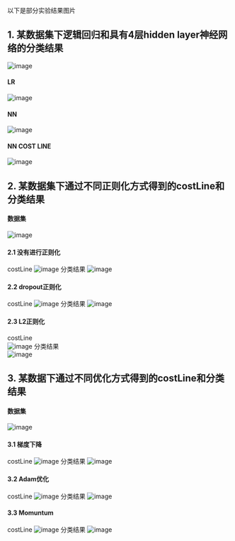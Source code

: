 以下是部分实验结果图片

## 1. 某数据集下逻辑回归和具有4层hidden layer神经网络的分类结果

![image](https://github.com/TimePickerWang/DeepLearning/blob/master/CourseOne-Neural%20Networks%20and%20Deep%20Learning/pic/ass3_1.png?raw=true)
#### LR
![image](https://github.com/TimePickerWang/DeepLearning/blob/master/CourseOne-Neural%20Networks%20and%20Deep%20Learning/pic/ass3_2.png?raw=true)
#### NN
![image](https://github.com/TimePickerWang/DeepLearning/blob/master/CourseOne-Neural%20Networks%20and%20Deep%20Learning/pic/ass3_3.png?raw=true)
#### NN COST LINE
![image](https://github.com/TimePickerWang/DeepLearning/blob/master/CourseOne-Neural%20Networks%20and%20Deep%20Learning/pic/ass2_1.png?raw=true)


## 2. 某数据集下通过不同正则化方式得到的costLine和分类结果

#### 数据集

![image](https://github.com/TimePickerWang/DeepLearning/blob/master/CourseTwo-Improving%20Deep%20Neural%20Networks/pic/ass1_2.png?raw=true)

#### 2.1 没有进行正则化
costLine
![image](https://github.com/TimePickerWang/DeepLearning/blob/master/CourseTwo-Improving%20Deep%20Neural%20Networks/pic/ass1_2_noRegCostLine.png?raw=true)
分类结果
![image](https://github.com/TimePickerWang/DeepLearning/blob/master/CourseTwo-Improving%20Deep%20Neural%20Networks/pic/ass1_2_noRegResult.png?raw=true)

#### 2.2 dropout正则化  
costLine
![image](https://github.com/TimePickerWang/DeepLearning/blob/master/CourseTwo-Improving%20Deep%20Neural%20Networks/pic/ass1_2_dropoutCostLine.png?raw=true)
分类结果
![image](https://github.com/TimePickerWang/DeepLearning/blob/master/CourseTwo-Improving%20Deep%20Neural%20Networks/pic/ass1_2_dropoutResult.png?raw=true)

#### 2.3 L2正则化  
costLine  
![image](https://github.com/TimePickerWang/DeepLearning/blob/master/CourseTwo-Improving%20Deep%20Neural%20Networks/pic/ass1_2_L2RegCostLine.png?raw=true)
分类结果  
![image](https://github.com/TimePickerWang/DeepLearning/blob/master/CourseTwo-Improving%20Deep%20Neural%20Networks/pic/ass1_2_L2RegResult.png?raw=true)


## 3. 某数据下通过不同优化方式得到的costLine和分类结果

#### 数据集

![image](https://github.com/TimePickerWang/DeepLearning/blob/master/CourseTwo-Improving%20Deep%20Neural%20Networks/pic/ass2_1.png?raw=true)

#### 3.1 梯度下降
costLine
![image](https://github.com/TimePickerWang/DeepLearning/blob/master/CourseTwo-Improving%20Deep%20Neural%20Networks/pic/ass2_1_gdCostLine.png?raw=true)
分类结果
![image](https://github.com/TimePickerWang/DeepLearning/blob/master/CourseTwo-Improving%20Deep%20Neural%20Networks/pic/ass2_1_gdResult.png?raw=true)

#### 3.2 Adam优化
costLine
![image](https://github.com/TimePickerWang/DeepLearning/blob/master/CourseTwo-Improving%20Deep%20Neural%20Networks/pic/ass2_1_adamCostLine.png?raw=true)
分类结果
![image](https://github.com/TimePickerWang/DeepLearning/blob/master/CourseTwo-Improving%20Deep%20Neural%20Networks/pic/ass2_1_adamResult.png?raw=true)

#### 3.3 Momuntum
costLine
![image](https://github.com/TimePickerWang/DeepLearning/blob/master/CourseTwo-Improving%20Deep%20Neural%20Networks/pic/ass2_1_momentumCostLine.png?raw=true)
分类结果
![image](https://github.com/TimePickerWang/DeepLearning/blob/master/CourseTwo-Improving%20Deep%20Neural%20Networks/pic/ass2_1_momentumResult.png?raw=true)
